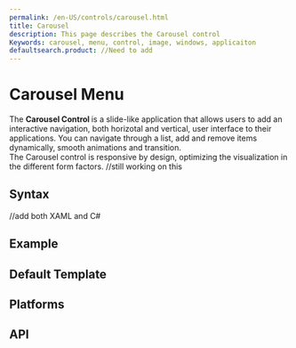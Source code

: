 ```yaml
---
permalink: /en-US/controls/carousel.html
title: Carousel
description: This page describes the Carousel control
Keywords: carousel, menu, control, image, windows, applicaiton
defaultsearch.product: //Need to add 
---
```


# Carousel Menu
The <b> Carousel Control </b>
is a slide-like application that allows users to add an interactive navigation, both horizotal and vertical, user interface 
to their applications. You can navigate through a list, add and remove items dynamically, smooth animations and transition.  
The Carousel control is responsive by design, optimizing the visualization in the different form factors. 
//still working on this 

## Syntax 
//add both XAML and C# 

## Example


## Default Template 

## Platforms 

## API 
